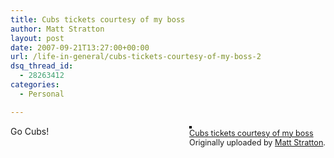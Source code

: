 ```yaml
---
title: Cubs tickets courtesy of my boss
author: Matt Stratton
layout: post
date: 2007-09-21T13:27:00+00:00
url: /life-in-general/cubs-tickets-courtesy-of-my-boss-2
dsq_thread_id:
  - 28263412
categories:
  - Personal

---
```

<div style="float:right;margin-left:10px;margin-bottom:10px;">
  <a href="http://www.flickr.com/photos/mugsy/1419056052/" title="photo sharing"><img src="http://farm2.static.flickr.com/1236/1419056052_a4d1899090_m.jpg" alt="" style="border:solid 2px #000000;" /></a> <br /> <span style="font-size:.9em;margin-top:0;"> <a href="http://www.flickr.com/photos/mugsy/1419056052/">Cubs tickets courtesy of my boss</a> <br /> Originally uploaded by <a href="http://www.flickr.com/people/mugsy/">Matt Stratton</a>. </span>
</div>

Go Cubs!